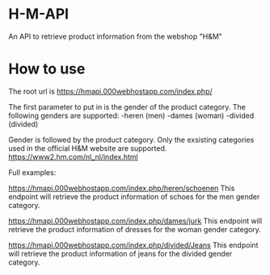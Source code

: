 # H-M-API
An API to retrieve product information from the webshop "H&M"

# How to use
The root url is https://hmapi.000webhostapp.com/index.php/

The first parameter to put in is the gender of the product category.
The following genders are supported: 
-heren (men)
-dames (woman)
-divided (divided)

Gender is followed by the product category.
Only the exsisting categories used in the official H&M website are supported.
https://www2.hm.com/nl_nl/index.html

Full examples:

https://hmapi.000webhostapp.com/index.php/heren/schoenen
This endpoint will retrieve the product information of schoes for the men gender category.

https://hmapi.000webhostapp.com/index.php/dames/jurk
This endpoint will retrieve the product information of dresses for the woman gender category.

https://hmapi.000webhostapp.com/index.php/divided/Jeans
This endpoint will retrieve the product information of jeans for the divided gender category.

